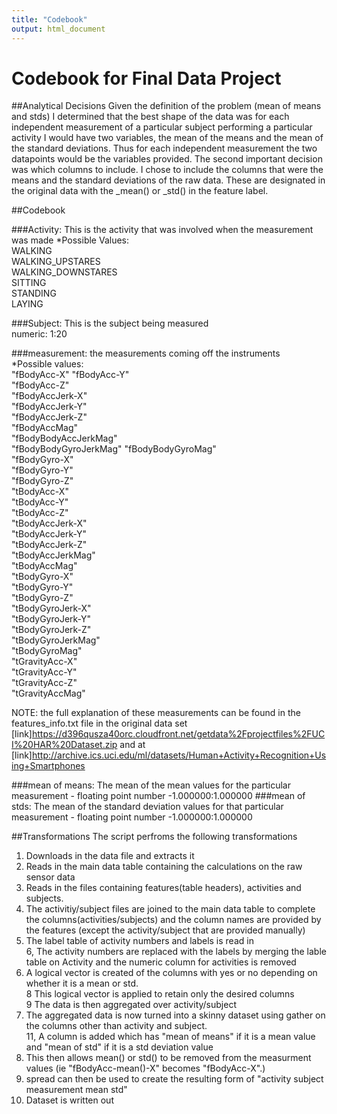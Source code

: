 ```yaml
---
title: "Codebook"
output: html_document
---
```




# Codebook for Final Data Project

##Analytical Decisions
Given the definition of the problem (mean of means and stds) I determined that the best shape of the data was for each independent measurement of a particular subject performing a particular activity I would have two variables, the mean of the means and the mean of the standard deviations.  Thus for each independent measurement the two datapoints would be the variables provided.
The second important decision was which columns to include.   I chose to include the columns that were the means and the standard deviations of the raw data.  These are designated in the original data with the _mean() or _std() in the feature label.

##Codebook

###Activity: This is the activity that was involved when the measurement was made
  *Possible Values:  
    WALKING  
    WALKING_UPSTARES  
    WALKING_DOWNSTARES  
    SITTING  
    STANDING  
    LAYING  

###Subject: This is the subject being measured  
  numeric: 1:20  
    
###measurement: the measurements coming off the instruments  
*Possible values:  
"fBodyAcc-X"
"fBodyAcc-Y"           
"fBodyAcc-Z"           
"fBodyAccJerk-X"       
"fBodyAccJerk-Y"       
"fBodyAccJerk-Z"       
"fBodyAccMag"         
"fBodyBodyAccJerkMag"  
"fBodyBodyGyroJerkMag" 
"fBodyBodyGyroMag"     
"fBodyGyro-X"          
"fBodyGyro-Y"          
"fBodyGyro-Z"          
"tBodyAcc-X"          
"tBodyAcc-Y"           
"tBodyAcc-Z"           
"tBodyAccJerk-X"       
"tBodyAccJerk-Y"       
"tBodyAccJerk-Z"       
"tBodyAccJerkMag"      
"tBodyAccMag"         
"tBodyGyro-X"          
"tBodyGyro-Y"          
"tBodyGyro-Z"          
"tBodyGyroJerk-X"      
"tBodyGyroJerk-Y"      
"tBodyGyroJerk-Z"      
"tBodyGyroJerkMag"    
"tBodyGyroMag"         
"tGravityAcc-X"        
"tGravityAcc-Y"        
"tGravityAcc-Z"        
"tGravityAccMag"      

NOTE: the full explanation of these measurements can be found in the features_info.txt file in the original data set [link]https://d396qusza40orc.cloudfront.net/getdata%2Fprojectfiles%2FUCI%20HAR%20Dataset.zip
and at [link]http://archive.ics.uci.edu/ml/datasets/Human+Activity+Recognition+Using+Smartphones

###mean of means: The mean of the mean values for the particular measurement - floating point number  -1.000000:1.000000
###mean of stds: The mean of the standard deviation values for that particular measurement - floating point number  -1.000000:1.000000 

##Transformations
The script perfroms the following transformations  
1. Downloads in the data file and extracts it  
2. Reads in the main data table containing the calculations on the raw sensor data  
3. Reads in the files containing features(table headers), activities and subjects.   
4. The activitiy/subject files are joined to the main data table to complete the columns(activities/subjects) and the column names are provided by the features (except the activity/subject that are provided manually)  
5. The label table of activity numbers and labels is read in  
6, The activity numbers are replaced with the labels by merging the lable table on Activity and the numeric column for activities is removed  
7.  A logical vector is created of the columns with yes or no depending on whether it is a mean or std.   
8   This logical vector is applied to retain only the desired columns  
9   The data is then aggregated over activity/subject  
10. The aggregated data is now turned into a skinny dataset using gather on the columns other than activity and subject.  
11,  A column is added which has "mean of means" if it is a mean value and "mean of std" if it is a std deviation value  
12.  This then allows mean() or std() to be removed from the measurment values (ie "fBodyAcc-mean()-X" becomes "fBodyAcc-X".)  
13.  spread can then be used to create the resulting form  of "activity subject measurement mean std"  
14.  Dataset is written out

